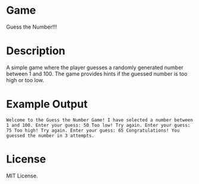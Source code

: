 # Game
Guess the Number!!! 

# Description

A simple game where the player guesses a randomly generated number between 1 and 100. The game provides hints if the guessed number is too high or too low.

# Example Output

``Welcome to the Guess the Number Game!
I have selected a number between 1 and 100.
Enter your guess: 50
Too low! Try again.
Enter your guess: 75
Too high! Try again.
Enter your guess: 65
Congratulations! You guessed the number in 3 attempts.``

# License
 MIT License.
